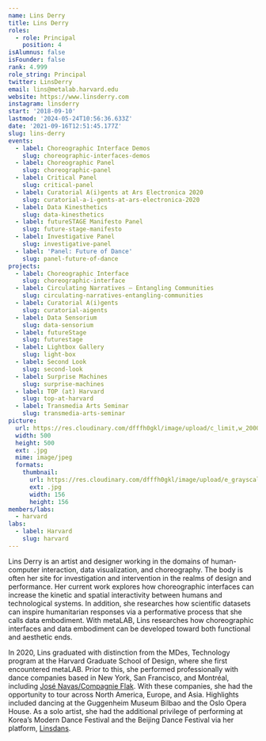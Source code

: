 ```yaml
---
name: Lins Derry
title: Lins Derry
roles:
  - role: Principal
    position: 4
isAlumnus: false
isFounder: false
rank: 4.999
role_string: Principal
twitter: LinsDerry
email: lins@metalab.harvard.edu
website: https://www.linsderry.com
instagram: linsderry
start: '2018-09-10'
lastmod: '2024-05-24T10:56:36.633Z'
date: '2021-09-16T12:51:45.177Z'
slug: lins-derry
events:
  - label: Choreographic Interface Demos
    slug: choreographic-interfaces-demos
  - label: Choreographic Panel
    slug: choreographic-panel
  - label: Critical Panel
    slug: critical-panel
  - label: Curatorial A(i)gents at Ars Electronica 2020
    slug: curatorial-a-i-gents-at-ars-electronica-2020
  - label: Data Kinesthetics
    slug: data-kinesthetics
  - label: futureSTAGE Manifesto Panel
    slug: future-stage-manifesto
  - label: Investigative Panel
    slug: investigative-panel
  - label: 'Panel: Future of Dance'
    slug: panel-future-of-dance
projects:
  - label: Choreographic Interface
    slug: choreographic-interface
  - label: Circulating Narratives – Entangling Communities
    slug: circulating-narratives-entangling-communities
  - label: Curatorial A(i)gents
    slug: curatorial-aigents
  - label: Data Sensorium
    slug: data-sensorium
  - label: futureStage
    slug: futurestage
  - label: Lightbox Gallery
    slug: light-box
  - label: Second Look
    slug: second-look
  - label: Surprise Machines
    slug: surprise-machines
  - label: TOP (at) Harvard
    slug: top-at-harvard
  - label: Transmedia Arts Seminar
    slug: transmedia-arts-seminar
picture:
  url: https://res.cloudinary.com/dfffh0gkl/image/upload/c_limit,w_2000,h_2000/e_grayscale/v1634897825/lins_ac5067553c.jpg
  width: 500
  height: 500
  ext: .jpg
  mime: image/jpeg
  formats:
    thumbnail:
      url: https://res.cloudinary.com/dfffh0gkl/image/upload/e_grayscale/v1634897826/thumbnail_lins_ac5067553c.jpg
      ext: .jpg
      width: 156
      height: 156
members/labs:
  - harvard
labs:
  - label: Harvard
    slug: harvard
---
```

Lins Derry is an artist and designer working in the domains of human-computer interaction, data visualization, and choreography. The body is often her site for investigation and intervention in the realms of design and performance. Her current work explores how choreographic interfaces can increase the kinetic and spatial interactivity between humans and technological systems. In addition, she researches how scientific datasets can inspire humanitarian responses via a performative process that she calls data embodiment. With metaLAB, Lins researches how choreographic interfaces and data embodiment can be developed toward both functional and aesthetic ends.

In 2020, Lins graduated with distinction from the MDes, Technology program at the Harvard Graduate School of Design, where she first encountered metaLAB. Prior to this, she performed professionally with dance companies based in New York, San Francisco, and Montréal, including [José Navas/Compagnie Flak](https://flak.org/jose-navas/en/). With these companies, she had the opportunity to tour across North America, Europe, and Asia. Highlights included dancing at the Guggenheim Museum Bilbao and the Oslo Opera House. As a solo artist, she had the additional privilege of performing at Korea’s Modern Dance Festival and the Beijing Dance Festival via her platform, [Linsdans](https://www.linsderry.com/performance-work).
